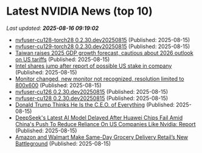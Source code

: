 # Latest NVIDIA News (top 10)
_Last updated: **2025-08-16 09:19:02**_

- [nvfuser-cu128-torch28 0.2.30.dev20250815](https://pypi.org/project/nvfuser-cu128-torch28/0.2.30.dev20250815/) (Published: 2025-08-15)
- [nvfuser-cu129-torch28 0.2.30.dev20250815](https://pypi.org/project/nvfuser-cu129-torch28/0.2.30.dev20250815/) (Published: 2025-08-15)
- [Taiwan raises 2025 GDP growth forecast, cautious about 2026 outlook on US tariffs](https://www.channelnewsasia.com/business/taiwan-raises-2025-gdp-growth-forecast-cautious-about-2026-outlook-us-tariffs-5296386) (Published: 2025-08-15)
- [Intel shares jump after report of possible US stake in company](https://www.bbc.co.uk/news/articles/cpv01pl208lo) (Published: 2025-08-15)
- [Monitor changed, new monitor not recognized, resolution limited to 800x600](https://askubuntu.com/questions/1554542/monitor-changed-new-monitor-not-recognized-resolution-limited-to-800x600) (Published: 2025-08-15)
- [nvfuser-cu126 0.2.30.dev20250815](https://pypi.org/project/nvfuser-cu126/0.2.30.dev20250815/) (Published: 2025-08-15)
- [nvfuser-cu128 0.2.30.dev20250815](https://pypi.org/project/nvfuser-cu128/0.2.30.dev20250815/) (Published: 2025-08-15)
- [Donald Trump Thinks He Is the C.E.O. of Everything](https://biztoc.com/x/f6028f40cf9ee576) (Published: 2025-08-15)
- [DeepSeek's Latest AI Model Delayed After Huawei Chips Fail Amid China's Push To Reduce Reliance On US Companies Like Nvidia: Report](https://biztoc.com/x/85172b27d49bed0e) (Published: 2025-08-15)
- [Amazon and Walmart Make Same-Day Grocery Delivery Retail’s New Battleground](http://www.pymnts.com/news/retail/2025/amazon-and-walmart-make-same-day-grocery-delivery-retails-new-battleground/) (Published: 2025-08-15)
